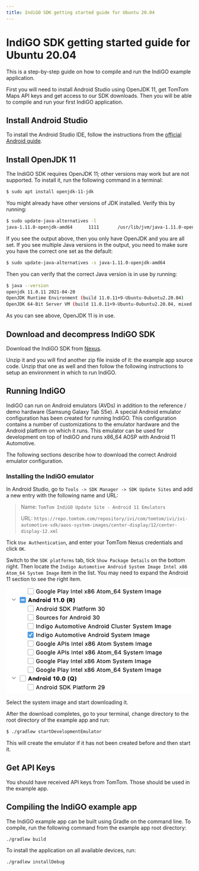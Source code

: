 ```yaml
---
title: IndiGO SDK getting started guide for Ubuntu 20.04
---
```


# IndiGO SDK getting started guide for Ubuntu 20.04

This is a step-by-step guide on how to compile and run the IndiGO example application.

First you will need to install Android Studio using OpenJDK 11, get
TomTom Maps API keys and get access to our SDK downloads. Then you will be able to
compile and run your first IndiGO application.

## Install Android Studio

To install the Android Studio IDE, follow the instructions from the [official Android guide](https://developer.android.com/studio/install).

## Install OpenJDK 11

The IndiGO SDK requires OpenJDK 11; other versions may work but are not supported. To install it,
run the following command in a terminal:

```bash
$ sudo apt install openjdk-11-jdk
```

You might already have other versions of JDK installed. Verify this by running:

```bash
$ sudo update-java-alternatives -l
java-1.11.0-openjdk-amd64      1111       /usr/lib/jvm/java-1.11.0-openjdk-amd64
```

If you see the output above, then you only have OpenJDK and you are all set. If you see multiple
Java versions in the output, you need to make sure you have the correct one set as the default:

```bash
$ sudo update-java-alternatives -s java-1.11.0-openjdk-amd64
```

Then you can verify that the correct Java version is in use by running:

```bash
$ java --version
openjdk 11.0.11 2021-04-20
OpenJDK Runtime Environment (build 11.0.11+9-Ubuntu-0ubuntu2.20.04)
OpenJDK 64-Bit Server VM (build 11.0.11+9-Ubuntu-0ubuntu2.20.04, mixed mode, sharing)
```

As you can see above, OpenJDK 11 is in use.

## Download and decompress IndiGO SDK

Download the IndiGO SDK from [Nexus](https://repo.tomtom.com/#browse/browse:ivi:com%2Ftomtom%2Findigo%2Ftomtom-indigo-sdk).

Unzip it and you will find another zip file inside of it: the example app source
code.
Unzip that one as well and then follow the following instructions to setup an
environment in which to run IndiGO.

## Running IndiGO

IndiGO can run on Android emulators (AVDs) in addition to the reference / demo
hardware (Samsung Galaxy Tab S5e). A special Android emulator configuration has
been created for running IndiGO. This configuration contains a number of
customizations to the emulator hardware and the Android platform on which it
runs. This emulator can be used for development on top of IndiGO and runs
x86_64 AOSP with Android 11 Automotive.

The following sections describe how to download the correct Android emulator
configuration.

### Installing the IndiGO emulator

In Android Studio, go to `Tools -> SDK Manager -> SDK Update Sites` and add a
new entry with the following name and URL:

> Name: `TomTom IndiGO Update Site - Android 11 Emulators`
>
> URL: `https://repo.tomtom.com/repository/ivi/com/tomtom/ivi/ivi-automotive-sdk/aaos-system-images/center-display/12/center-display-12.xml`

Tick `Use Authentication`, and enter your TomTom Nexus credentials and click
`OK`.

Switch to the `SDK platforms` tab, tick `Show Package Details` on the bottom
right. Then locate the
`Indigo Automotive Android System Image Intel x86 Atom_64 System Image` item in
the list. You may need to expand the Android 11 section to see the right item.

![Android Studio SDK platforms download list](images/android_studio_sdk_platforms_download_list.png "Android Studio SDK platforms download list")

Select the system image and start downloading it.

After the download completes, go to your terminal, change directory to the root
directory of the example app and run:

```bash
$ ./gradlew startDevelopmentEmulator
```

This will create the emulator if it has not been created before and then start
it.

## Get API Keys

You should have received API keys from TomTom. Those should be used in the
example app.

[TODO(IVI-3759)]: # (How to use the API keys inside the example app?)

## Compiling the IndiGO example app

The IndiGO example app can be built using Gradle on the command line.
To compile, run the following command from the example app root directory:

```bash
./gradlew build
```

To install the application on all available devices, run:

```bash
./gradlew installDebug
```
